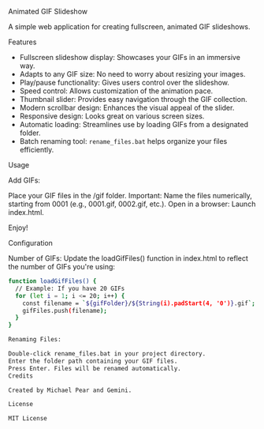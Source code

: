 Animated GIF Slideshow

A simple web application for creating fullscreen, animated GIF slideshows. 

Features

* Fullscreen slideshow display: Showcases your GIFs in an immersive way.
* Adapts to any GIF size: No need to worry about resizing your images.
* Play/pause functionality: Gives users control over the slideshow.
* Speed control: Allows customization of the animation pace.
* Thumbnail slider: Provides easy navigation through the GIF collection.
* Modern scrollbar design: Enhances the visual appeal of the slider. 
* Responsive design:  Looks great on various screen sizes.
* Automatic loading:  Streamlines use by loading GIFs from a designated folder.
* Batch renaming tool: `rename_files.bat` helps organize your files efficiently.

Usage

Add GIFs:

Place your GIF files in the /gif folder.
Important: Name the files numerically, starting from 0001 (e.g., 0001.gif, 0002.gif, etc.).
Open in a browser: Launch index.html.

Enjoy!

Configuration

Number of GIFs:  Update the loadGifFiles()  function in index.html to reflect the  number of GIFs you're using:

```bash
function loadGifFiles() {
  // Example: If you have 20 GIFs
  for (let i = 1; i <= 20; i++) {
    const filename = `${gifFolder}/${String(i).padStart(4, '0')}.gif`;
    gifFiles.push(filename);
  }
}

Renaming Files:

Double-click rename_files.bat in your project directory.
Enter the folder path containing your GIF files.
Press Enter. Files will be renamed automatically.
Credits

Created by Michael Pear and Gemini.

License

MIT License
